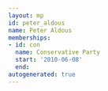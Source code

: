 ```yaml
---
layout: mp
id: peter_aldous
name: Peter Aldous
memberships:
- id: con
  name: Conservative Party
  start: '2010-06-08'
  end: 
autogenerated: true
---
```

